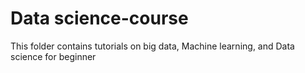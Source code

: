 # Data science-course
This folder contains tutorials on big data, Machine learning, and Data science  for beginner
